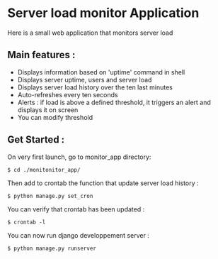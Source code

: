 
# Server load monitor Application

Here is a small web application that monitors server load

## Main features :

*   Displays information based on 'uptime' command in shell
*   Displays server uptime, users and server load
*   Displays server load history over the ten last minutes
*   Auto-refreshes every ten seconds
*   Alerts : if load is above a defined threshold, it triggers an alert and displays it on screen
*   You can modify threshold


## Get Started : 

On very first launch, go to monitor_app directory:

    $ cd ./monitonitor_app/
    
Then add to crontab the function that update server load history :

    $ python manage.py set_cron

You can verify that crontab has been updated :

    $ crontab -l 

You can now run django developpement server :

    $ python manage.py runserver
